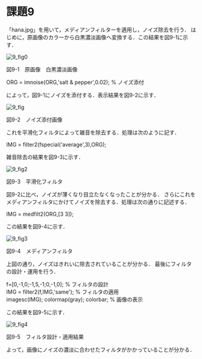 # 課題9
「hana.jpg」を用いて，メディアンフィルターを適用し，ノイズ除去を行う．
はじめに，原画像のカラーから白黒濃淡画像へ変換する．この結果を図9-1に示す．

![9_fig0](https://user-images.githubusercontent.com/35133431/35190516-ef9ec70c-fea6-11e7-938b-1affdc9a3d2a.png)

図9-1　原画像　白黒濃淡画像

ORG = imnoise(ORG,'salt & pepper',0.02); % ノイズ添付  

によって，図9-1にノイズを添付する．表示結果を図9-2に示す．

![9_fig](https://user-images.githubusercontent.com/35133431/35190555-d1fa90fe-fea7-11e7-8d2c-c0d3775bd953.png)

図9-2　ノイズ添付画像

これを平滑化フィルタによって雑音を除去する．処理は次のように記す．

IMG = filter2(fspecial('average',3),ORG);  

雑音除去の結果を図9-3に示す．

![9_fig2](https://user-images.githubusercontent.com/35133431/35190556-d6b69656-fea7-11e7-93e6-a144ac2141f2.png)

図9-3　平滑化フィルタ　

図9-2に比べ，ノイズが薄くなり目立たなくなったことが分かる．
さらにこれをメディアンフィルタにかけてノイズを除去する．処理は次の通りに記述する．

IMG = medfilt2(ORG,[3 3]);  

この結果を図9-4に示す．

![9_fig3](https://user-images.githubusercontent.com/35133431/35190559-e39db9a8-fea7-11e7-97c1-dd9c08130cb2.png)

図9-4　メディアンフィルタ

上図の通り，ノイズはきれいに除去されていることが分かる．
最後にフィルタの設計・運用を行う．

f=[0,-1,0;-1,5,-1;0,-1,0]; % フィルタの設計  
IMG = filter2(f,IMG,'same'); % フィルタの適用  
imagesc(IMG); colormap(gray); colorbar; % 画像の表示　　

この結果を図9-5に示す．

![9_fig4](https://user-images.githubusercontent.com/35133431/35190560-e819182e-fea7-11e7-8e30-3b43e44268e7.png)

図9-5　フィルタ設計・適用結果

よって，画像にノイズの濃淡に合わせたフィルタがかかっていることが分かる．

